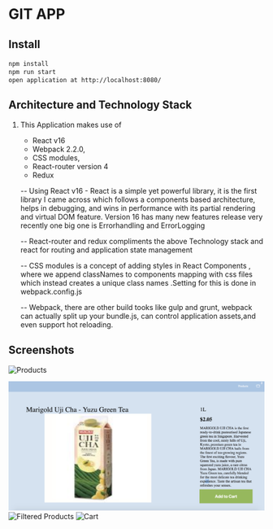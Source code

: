 # GIT APP



## Install

```
npm install
npm run start
open application at http://localhost:8080/
```

## Architecture and Technology Stack

1. This Application makes use of
      * React v16
      * Webpack 2.2.0,
      * CSS modules,
      * React-router version 4
      * Redux

      -- Using React v16 - React is a simple yet powerful library, it is the first library I came across which follows a components based architecture, helps in debugging, and wins in performance with its partial rendering and virtual DOM feature. Version 16 has many new features release very recently one big one is Errorhandling and ErrorLogging

      -- React-router and redux compliments the above Technology stack and react for routing and application state management

      -- CSS modules is a concept of adding styles in React Components , where we append classNames to components mapping with css files which instead  creates a unique class names .Setting for this is done in webpack.config.js

      -- Webpack, there are other build tooks like gulp and grunt, webpack can actually split up your bundle.js, can control application assets,and even support hot reloading.

## Screenshots
![Products](screens/productsListpng?fileviewer=file-view-default)

![Product Details](screens/productsDetail.png?fileviewer=file-view-default)
![Filtered Products](Screenshot/filterProducts.png?fileviewer=file-view-default)
![Cart](Screenshot/cart.png?fileviewer=file-view-default)
